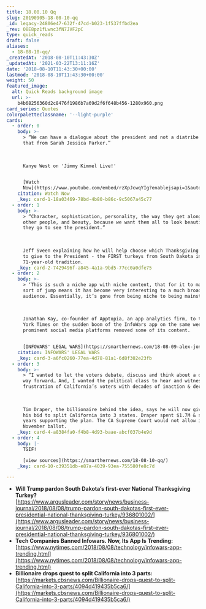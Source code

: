 ```yaml
---
title: 18.08.10 Qq
slug: 20190905-18-08-10-qq
_id: legacy-24806e47-632f-47cd-b023-1f537ffbd2ea
_rev: O8E8pz1fLwnc3fN7JVF2pC
type: quick_reads
draft: false
aliases:
  - 18-08-10-qq/
_createdAt: '2018-08-10T11:43:30Z'
_updatedAt: '2021-03-22T13:11:16Z'
date: '2018-08-10T11:43:30+00:00'
lastmod: '2018-08-10T11:43:30+00:00'
weight: 50
featured_image:
  alt: Quick Reads background image
  url: >-
    b4b68256360d2c8476f1986b7a69d2f6f648b456-1280x960.png
card_series: Quotes
colorpaletteclassname: '--light-purple'
cards:
  - order: 0
    body: >-
      > “We can have a dialogue about the president and not a diatribe – I got
      that from Sarah Jessica Parker.”  
        
        
        
      Kanye West on 'Jimmy Kimmel Live!'


      [Watch
      Now](https://www.youtube.com/embed/rzXpJcwqYIg?enablejsapi=1&autoplay=1&rel=0)
    citation: Watch Now
    _key: card-1-18a03469-78bd-4b80-b86c-9c5067a45c77
  - order: 1
    body: >-
      > “Character, sophistication, personality, the way they get along with
      other people, and beauty, because we want them all to look beautiful when
      they go to see the president.”  
        
        
        
      Jeff Sveen explaining how he will help choose which Thanksgiving turkeys
      to give to the President - the FIRST turkeys from South Dakota in the
      71-year-old tradition.
    _key: card-2-7429496f-a845-4a1a-9bd5-77cc0a0dfe75
  - order: 2
    body: >-
      > ‘This is such a niche app with niche content, that for it to make that
      sort of jump means it has become very interesting to a much broader
      audience. Essentially, it’s gone from being niche to being mainstream.’  
        
        
        
      Jonathan Kay, co-founder of Apptopia, an app analytics firm, to the New
      York Times on the sudden boom of the InfoWars app on the same week
      prominent social media platforms removed some of its content.


      [INFOWARS' LEGAL WARS](https://smarthernews.com/18-08-09-alex-jones/)
    citation: INFOWARS' LEGAL WARS
    _key: card-3-a6fc0260-77ea-4d78-81a1-6d8f302e23fb
  - order: 3
    body: >-
      > “I wanted to let the voters debate, discuss and think about a different
      way forward… And, I wanted the political class to hear and witness the
      frustration of California’s voters with decades of inaction & decay.”  
        
        
        
      Tim Draper, the billionaire behind the idea, says he will now give up on
      his bid to split California into 3 states. Draper spent $1.7M & several
      years supporting the plan. The CA Supreme Court would not allow it on the
      November ballot.
    _key: card-4-a8384fa0-f4b8-4d93-baae-abcf037b4e9d
  - order: 4
    body: |-
      TGIF!

      [view sources](https://smarthernews.com/18-08-10-qq/)
    _key: card-10-c39351db-e87a-4039-93ea-755580fe8c7d

---
```

* **Will Trump pardon South Dakota’s first-ever National Thanksgiving Turkey?**  
[https://www.argusleader.com/story/news/business-journal/2018/08/08/trump-pardon-south-dakotas-first-ever-presidential-national-thanksgiving-turkey/936801002/](https://www.argusleader.com/story/news/business-journal/2018/08/08/trump-pardon-south-dakotas-first-ever-presidential-national-thanksgiving-turkey/936801002/)
* **Tech Companies Banned Infowars. Now, Its App Is Trending:**  
[https://www.nytimes.com/2018/08/08/technology/infowars-app-trending.html](https://www.nytimes.com/2018/08/08/technology/infowars-app-trending.html)
* **Billionaire drops quest to split California into 3 parts:**  
[https://markets.cbsnews.com/Billionaire-drops-quest-to-split-California-into-3-parts/4094d419435b5ca6/](https://markets.cbsnews.com/Billionaire-drops-quest-to-split-California-into-3-parts/4094d419435b5ca6/)